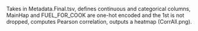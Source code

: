 Takes in Metadata.Final.tsv, defines continuous and categorical columns, MainHap and FUEL_FOR_COOK are one-hot encoded and the 1st is not dropped, computes Pearson correlation, outputs a heatmap (CorrAll.png).


